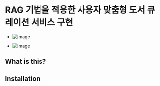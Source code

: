 # RAG 기법을 적용한 사용자 맞춤형 도서 큐레이션 서비스 구현

  * ![image](https://github.com/user-attachments/assets/10c86d1a-d7fc-4e18-a6ed-b0399c87ef7a)

  * ![image](https://github.com/user-attachments/assets/1d9f5231-1d10-4fe3-ad98-69fa2b90aab2)


## What is this?



## Installation
